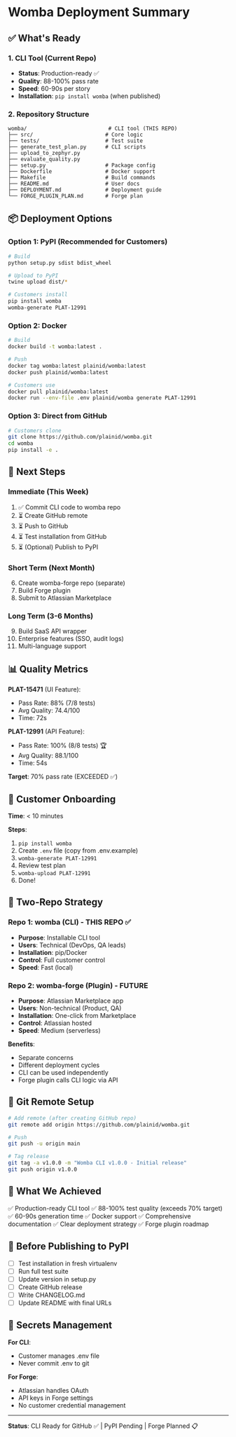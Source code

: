 # Womba Deployment Summary

## ✅ What's Ready

### 1. CLI Tool (Current Repo)
- **Status**: Production-ready ✅
- **Quality**: 88-100% pass rate
- **Speed**: 60-90s per story
- **Installation**: `pip install womba` (when published)

### 2. Repository Structure
```
womba/                          # CLI tool (THIS REPO)
├── src/                       # Core logic
├── tests/                     # Test suite
├── generate_test_plan.py      # CLI scripts
├── upload_to_zephyr.py
├── evaluate_quality.py
├── setup.py                   # Package config
├── Dockerfile                 # Docker support
├── Makefile                   # Build commands
├── README.md                  # User docs
├── DEPLOYMENT.md              # Deployment guide
└── FORGE_PLUGIN_PLAN.md       # Forge plan
```

## 📦 Deployment Options

### Option 1: PyPI (Recommended for Customers)
```bash
# Build
python setup.py sdist bdist_wheel

# Upload to PyPI
twine upload dist/*

# Customers install
pip install womba
womba-generate PLAT-12991
```

### Option 2: Docker
```bash
# Build
docker build -t womba:latest .

# Push
docker tag womba:latest plainid/womba:latest
docker push plainid/womba:latest

# Customers use
docker pull plainid/womba:latest
docker run --env-file .env plainid/womba generate PLAT-12991
```

### Option 3: Direct from GitHub
```bash
# Customers clone
git clone https://github.com/plainid/womba.git
cd womba
pip install -e .
```

## 🚀 Next Steps

### Immediate (This Week)
1. ✅ Commit CLI code to womba repo
2. ⏳ Create GitHub remote
3. ⏳ Push to GitHub
4. ⏳ Test installation from GitHub
5. ⏳ (Optional) Publish to PyPI

### Short Term (Next Month)
6. Create womba-forge repo (separate)
7. Build Forge plugin
8. Submit to Atlassian Marketplace

### Long Term (3-6 Months)
9. Build SaaS API wrapper
10. Enterprise features (SSO, audit logs)
11. Multi-language support

## 📊 Quality Metrics

**PLAT-15471** (UI Feature):
- Pass Rate: 88% (7/8 tests)
- Avg Quality: 74.4/100
- Time: 72s

**PLAT-12991** (API Feature):
- Pass Rate: 100% (8/8 tests) 🏆
- Avg Quality: 88.1/100
- Time: 54s

**Target**: 70% pass rate (EXCEEDED ✅)

## 🎯 Customer Onboarding

**Time**: < 10 minutes

**Steps**:
1. `pip install womba`
2. Create `.env` file (copy from .env.example)
3. `womba-generate PLAT-12991`
4. Review test plan
5. `womba-upload PLAT-12991`
6. Done!

## 🔗 Two-Repo Strategy

### Repo 1: womba (CLI) - THIS REPO ✅
- **Purpose**: Installable CLI tool
- **Users**: Technical (DevOps, QA leads)
- **Installation**: pip/Docker
- **Control**: Full customer control
- **Speed**: Fast (local)

### Repo 2: womba-forge (Plugin) - FUTURE
- **Purpose**: Atlassian Marketplace app
- **Users**: Non-technical (Product, QA)
- **Installation**: One-click from Marketplace
- **Control**: Atlassian hosted
- **Speed**: Medium (serverless)

**Benefits**:
- Separate concerns
- Different deployment cycles
- CLI can be used independently
- Forge plugin calls CLI logic via API

## 📝 Git Remote Setup

```bash
# Add remote (after creating GitHub repo)
git remote add origin https://github.com/plainid/womba.git

# Push
git push -u origin main

# Tag release
git tag -a v1.0.0 -m "Womba CLI v1.0.0 - Initial release"
git push origin v1.0.0
```

## 🎉 What We Achieved

✅ Production-ready CLI tool
✅ 88-100% test quality (exceeds 70% target)
✅ 60-90s generation time
✅ Docker support
✅ Comprehensive documentation
✅ Clear deployment strategy
✅ Forge plugin roadmap

## 🚨 Before Publishing to PyPI

- [ ] Test installation in fresh virtualenv
- [ ] Run full test suite
- [ ] Update version in setup.py
- [ ] Create GitHub release
- [ ] Write CHANGELOG.md
- [ ] Update README with final URLs

## 🔐 Secrets Management

**For CLI**:
- Customer manages .env file
- Never commit .env to git

**For Forge**:
- Atlassian handles OAuth
- API keys in Forge settings
- No customer credential management

---

**Status**: CLI Ready for GitHub ✅ | PyPI Pending | Forge Planned 📋
